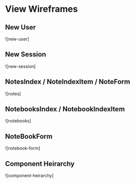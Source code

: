 # View Wireframes

## New User
![new-user]

## New Session
![new-session]

## NotesIndex / NoteIndexItem / NoteForm
![notes]

## NotebooksIndex / NotebookIndexItem
![notebooks]

## NoteBookForm
![notebook-form]

## Component Heirarchy
![component-heirarchy]

[Component Heirarchy]: ./wireframes/Component_Heirarchy.png
[Create Event Modal]: ./wireframes/Create_Event_Modal.png
[Create Group Modal]: ./wireframes/Create_Group_Modal.png
[Event]: ./wireframes/Event.png
[Group]: ./wireframes/group.png
[Profile]: ./wireframes/Profile.png
[Reviews]: ./wireframes/Reviews.png
[Root]: ./wireframes/root.png
[Sign in/up modal]:./wireframes/Sign_in_up_modal.png
